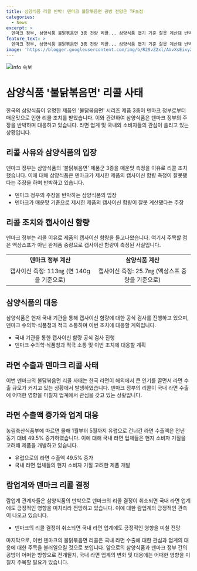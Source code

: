 ```yaml
---
title: 삼양식품 리콜 반박! 덴마크 불닭볶음면 공방 전망은 TF초점
categories:
  - News
excerpt: >
  덴마크 정부, 삼양식품 불닭볶음면 3종 전량 리콜... 삼양식품 맵기 기준 잘못 계산돼 반박에 나서며 유럽 라면 시장 확대 고삐를 죄는 가운데, 가격에 대한 논란과 함께 이에 대응해 나가는 모습을 과잉 경제학이 아닌 문화적 다양성에서 풀이되며 수출규모 확대에 어려움을 야기할 것으로 예상됩니다.
feature_text: >
  덴마크 정부, 삼양식품 불닭볶음면 3종 전량 리콜... 삼양식품 맵기 기준 잘못 계산돼 반박에 나서며 유럽 라면 시장 확대 고삐를 죄는 가운데, 가격에 대한 논란과 함께 이에 대응해 나가는 모습을 과잉 경제학이 아닌 문화적 다양성에서 풀이되며 수출규모 확대에 어려움을 야기할 것으로 예상됩니다.
image: 'https://blogger.googleusercontent.com/img/b/R29vZ2xl/AVvXsEixyZcFfHzMRdzZMjFBmAUKJYCLCGyLL1o632UiGVXcaFdKo_bkvkuCioo0uUKlGfBVcT3P84aROyZIXSBEx3Aw5nCQ3pTgDom1WDC4m8eifvWiAmWEEVb4x6G_l8C0QH225ldMjyaFvpxGEBGNO37VmDTDMHGhJPq73UglMfDca1-0aw/s1600/blogspot.png'
---
```


<p><img src="https://blogger.googleusercontent.com/img/b/R29vZ2xl/AVvXsEixyZcFfHzMRdzZMjFBmAUKJYCLCGyLL1o632UiGVXcaFdKo_bkvkuCioo0uUKlGfBVcT3P84aROyZIXSBEx3Aw5nCQ3pTgDom1WDC4m8eifvWiAmWEEVb4x6G_l8C0QH225ldMjyaFvpxGEBGNO37VmDTDMHGhJPq73UglMfDca1-0aw/s1600/blogspot.png" alt="info 속보" /></p>

<h1>삼양식품 '불닭볶음면' 리콜 사태</h1>

<p data-ke-size="size16">한국의 삼양식품이 유명한 제품인 '불닭볶음면' 시리즈 제품 3종이 덴마크 정부로부터 매운맛으로 인한 리콜 조치를 받았습니다. 이와 관련하여 삼양식품은 덴마크 정부의 주장을 반박하며 대응하고 있습니다. 라면 업계 및 국내외 소비자들의 관심이 쏠리고 있는 상황입니다.</p>

<h2 data-ke-size="size26">리콜 사유와 삼양식품의 입장</h2>

<p>덴마크 정부는 삼양식품의 '불닭볶음면' 제품군 3종을 매운맛 측정을 이유로 리콜 조치했습니다. 이에 대해 삼양식품은 덴마크가 제시한 제품의 캡사이신 함량 측정이 잘못됐다는 주장을 하며 반박하고 있습니다.</p>

<ul>
  <li>덴마크 정부의 주장을 반박하는 삼양식품의 입장</li>
  <li>덴마크가 매운맛 기준으로 제시한 제품의 캡사이신 함량이 잘못 계산됐다는 주장</li>
</ul>

<h2 data-ke-size="size26">리콜 조치와 캡사이신 함량</h2>

<p>덴마크 정부는 리콜 이유로 제품의 캡사이신 함량을 들고나왔습니다. 여기서 주목할 점은 액상스프가 아닌 완제품 중량으로 캡사이신 함량이 측정된 사실입니다.</p>

<table>
  <tr>
    <td style="text-align: center; height: 17px;"><b>덴마크 정부 계산</b></td>
    <td style="text-align: center; height: 17px;"><b>삼양식품 계산</b></td>
  </tr>
  <tr>
    <td style="text-align: center; height: 17px;">캡사이신 측정: 113㎎ (면 140g을 기준으로)</td>
    <td style="text-align: center; height: 17px;">캡사이신 측정: 25.7㎎ (액상스프 중량을 기준으로)</td>
  </tr>
</table>

<h2 data-ke-size="size26">삼양식품의 대응</h2>

<p>삼양식품은 현재 국내 기관을 통해 캡사이신 함량에 대한 공식 검사를 진행하고 있으며, 덴마크 수의학·식품청과 적극 소통하며 이번 조치에 대응할 계획입니다.</p>

<ul>
  <li>국내 기관을 통한 캡사이신 함량 공식 검사 진행</li>
  <li>덴마크 수의학·식품청과 적극 소통 및 이번 조치에 대응할 계획</li>
</ul>

<h2 data-ke-size="size26">라면 수출과 덴마크 리콜 사태</h2>

<p>이번 덴마크의 불닭볶음면 리콜 사태는 한국 라면이 해외에서 큰 인기를 끌면서 라면 수출 규모가 커지고 있는 상황에서 발생하였습니다. 덴마크 정부의 리콜이 국내 라면 수출에 어떠한 영향을 미칠지 업계에서 관심을 갖고 있는 상황입니다.</p>

<h2 data-ke-size="size26">라면 수출액 증가와 업계 대응</h2>

<p>농림축산식품부에 따르면 올해 1월부터 5월까지 유럽으로 건너간 라면 수출액은 전년 동기 대비 49.5% 증가하였습니다. 이에 대해 국내 라면 업체들은 현지 소비자 기질을 고려해 제품을 개발하고 있습니다.</p>

<ul>
  <li>유럽으로의 라면 수출액 49.5% 증가</li>
  <li>국내 라면 업체들의 현지 소비자 기질 고려한 제품 개발</li>
</ul>

<h2 data-ke-size="size26">람업계와 덴마크 리콜 결정</h2>

<p>람업계 관계자들은 삼양식품의 반박으로 덴마크의 리콜 결정이 취소되면 국내 라면 업계에도 긍정적인 영향을 미치리라 전망하고 있습니다. 이에 대한 람업계의 긍정적인 관측이 나오고 있습니다.</p>

<ul>
  <li>덴마크의 리콜 결정이 취소되면 국내 라면 업계에도 긍정적인 영향을 미칠 전망</li>
</ul>

<p data-ke-size="size16">마지막으로, 이번 덴마크의 불닭볶음면 리콜은 국내 라면 수출에 대한 관심과 업계의 대응에 대한 주목을 불러일으킬 것으로 보입니다. 앞으로의 삼양식품과 덴마크 정부 간의 공방이 어떠한 방향으로 전개될지, 국내 라면 업계의 변화 및 대응에는 어떠한 영향을 미칠지 주목할 필요가 있습니다.</p>

